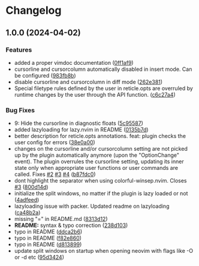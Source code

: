 # Changelog

## 1.0.0 (2024-04-02)


### Features

* added a proper vimdoc documentation ([0ff1af9](https://github.com/tummetott/reticle.nvim/commit/0ff1af93808c47b7dac3346df49435a508758f90))
* cursorline and cursorcolumn automatically disabled in insert mode. Can be configured ([983fb8b](https://github.com/tummetott/reticle.nvim/commit/983fb8b57390572696a81947ed5093abe499fc7e))
* disable cursorline and cursorcolumn in diff mode ([262e381](https://github.com/tummetott/reticle.nvim/commit/262e381f68b4e547b780bc334e9524635eba3d45))
* Special filetype rules defined by the user in reticle.opts are overruled by runtime changes by the user through the API function. ([c6c27a4](https://github.com/tummetott/reticle.nvim/commit/c6c27a48b77af05d9461006b6a954f2d6d5f3a37))


### Bug Fixes

* 9: Hide the cursorline in diagnostic floats ([5c95587](https://github.com/tummetott/reticle.nvim/commit/5c95587409420b86d1005c855131d5447db810ef))
* added lazyloading for lazy.nvim in README ([0135b7d](https://github.com/tummetott/reticle.nvim/commit/0135b7d171e9c5abb80e56557db11e39a9a68785))
* better description for reticle.opts annotations. feat: plugin checks the user config for errors ([38e0a00](https://github.com/tummetott/reticle.nvim/commit/38e0a007658abf4d64dd9ff773bb1e728ca93d3a))
* changes on the cursorline and/or cursorcolumn setting are not picked up by the plugin automatically anymore (upon the "OptionChange" event). The plugin overrules the cursorline setting, updating its inner state only when appropriate user functions or user commands are called. Fixes [#2](https://github.com/tummetott/reticle.nvim/issues/2) [#3](https://github.com/tummetott/reticle.nvim/issues/3) [#4](https://github.com/tummetott/reticle.nvim/issues/4) ([b87fdc0](https://github.com/tummetott/reticle.nvim/commit/b87fdc033d98b80f07ee01902a1298bb274580e4))
* dont highlight the separator when using colorful-winsep.nvim. Closes [#3](https://github.com/tummetott/reticle.nvim/issues/3) ([800d14d](https://github.com/tummetott/reticle.nvim/commit/800d14d07effbbbd0bfe49c45e199353b7cb5f16))
* initialize the split windows, no matter if the plugin is lazy loaded or not ([4adfeed](https://github.com/tummetott/reticle.nvim/commit/4adfeed88764ea45a2b4389187cd94230611d18e))
* lazyloading issue with packer. Updated readme on lazyloading ([ca48b2a](https://github.com/tummetott/reticle.nvim/commit/ca48b2ab1ba206d050ea98ec5dc766e1cacc5196))
* missing "=" in README.md ([8313d12](https://github.com/tummetott/reticle.nvim/commit/8313d1293a346b6b2d8fbc37fb07fcdad45a8b8e))
* **README:** syntax & typo correction ([238d103](https://github.com/tummetott/reticle.nvim/commit/238d10318d9efa9a46e6925620557b90b35197f8))
* typo in README ([ddca2b6](https://github.com/tummetott/reticle.nvim/commit/ddca2b689bb4b343eb5b1007f619c98acf98815f))
* typo in README ([f82e860](https://github.com/tummetott/reticle.nvim/commit/f82e8608235e1187141ad1b39a6cc2ac0c64f42a))
* typo in README ([d813899](https://github.com/tummetott/reticle.nvim/commit/d81389931cc1073846eea76d59512dfffb55c131))
* update split windows on startup when opening neovim with flags like -O or -d etc ([95d3424](https://github.com/tummetott/reticle.nvim/commit/95d3424cf71f0d7e79100d546d04b9c9583a0216))

